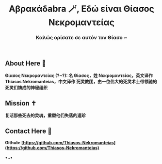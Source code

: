 <h1 align="center">Αβρακάδabra 🪄, Εδώ είναι Θίασος Νεκρομαντείας</h1>
<h3 align="center">Καλώς ορίσατε σε αυτόν τον Θίασο ~</h3>
</br>

## About Here 🎩
**Θίασος Νεκρομαντείας (?~?): 名 Θίασος，姓 Νεκρομαντείας，英文译作 Thiasos Nekromanteias，中文译作 死灵教团，由一位伟大的死灵术士带领祂的死灵们铸成的神秘组织**

## Mission ✝️
**复活那些死去的灵魂，重塑他们失落的遗珍**

## Contact Here 👻
**Github: [https://github.com/Thiasos-Nekromanteias](https://github.com/Thiasos-Nekromanteias)**

•ᴗ•
